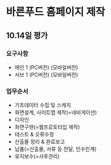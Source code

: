 # 바른푸드 홈페이지 제작

## 10.14일 평가

### 요구사항
- 메인 1 (PC버전) (모바일버전)
- 서브 1 (PC버전) (모바일버전)

### 업무순서
- 기초데이터 수집 및 스케치
- 화면설계, 사이트맵 제작(=네비게이션)
- 디자인
- 화면구햔(=웹프로토타입 제작)
- 테스트 & 오류수정
- 산출물 정리 & 완료보고
- 납품(=산출물, 서류 등 전달, 인수인계)
- 유지보수(=사후관리)
